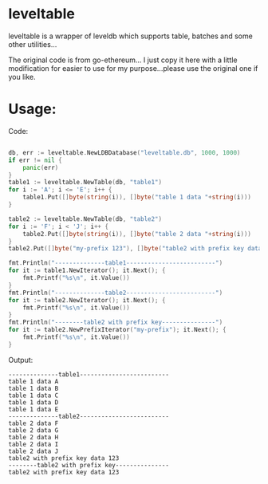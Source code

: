 # leveltable

leveltable is a wrapper of leveldb which supports table, batches and some other utilities...

The original code is from go-ethereum... I just copy it here with a little modification for easier to use for my purpose...please use the original one if you like.

# Usage:

Code:
```go

db, err := leveltable.NewLDBDatabase("leveltable.db", 1000, 1000)
if err != nil {
	panic(err)
}
table1 := leveltable.NewTable(db, "table1")
for i := 'A'; i <= 'E'; i++ {
	table1.Put([]byte(string(i)), []byte("table 1 data "+string(i)))
}

table2 := leveltable.NewTable(db, "table2")
for i := 'F'; i < 'J'; i++ {
	table2.Put([]byte(string(i)), []byte("table 2 data "+string(i)))
}
table2.Put([]byte("my-prefix 123"), []byte("table2 with prefix key data 123"))

fmt.Println("--------------table1-------------------------")
for it := table1.NewIterator(); it.Next(); {
	fmt.Printf("%s\n", it.Value())
}
fmt.Println("--------------table2-------------------------")
for it := table2.NewIterator(); it.Next(); {
	fmt.Printf("%s\n", it.Value())
}
fmt.Println("--------table2 with prefix key---------------")
for it := table2.NewPrefixIterator("my-prefix"); it.Next(); {
	fmt.Printf("%s\n", it.Value())
}
```
Output:
```
--------------table1-------------------------
table 1 data A
table 1 data B
table 1 data C
table 1 data D
table 1 data E
--------------table2-------------------------
table 2 data F
table 2 data G
table 2 data H
table 2 data I
table 2 data J
table2 with prefix key data 123
--------table2 with prefix key---------------
table2 with prefix key data 123
```
